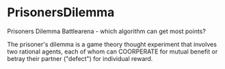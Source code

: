 # PrisonersDilemma
Prisoners Dilemma Battlearena - which algorithm can get most points?

The prisoner's dilemma is a game theory thought 
experiment that involves two rational agents, each 
of whom can COORPERATE for mutual benefit or betray 
their partner ("defect") for individual reward.
